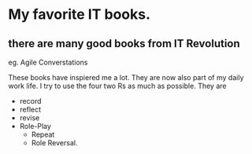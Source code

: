 # My favorite IT books.
## there are many good books from IT Revolution

eg. Agile Converstations

These books have inspiered me a lot. They are now also part of my daily work life. I try to use the four two Rs as much as possible. They are 
* record 
* reflect 
* revise 
* Role-Play
  * Repeat
  * Role Reversal.

